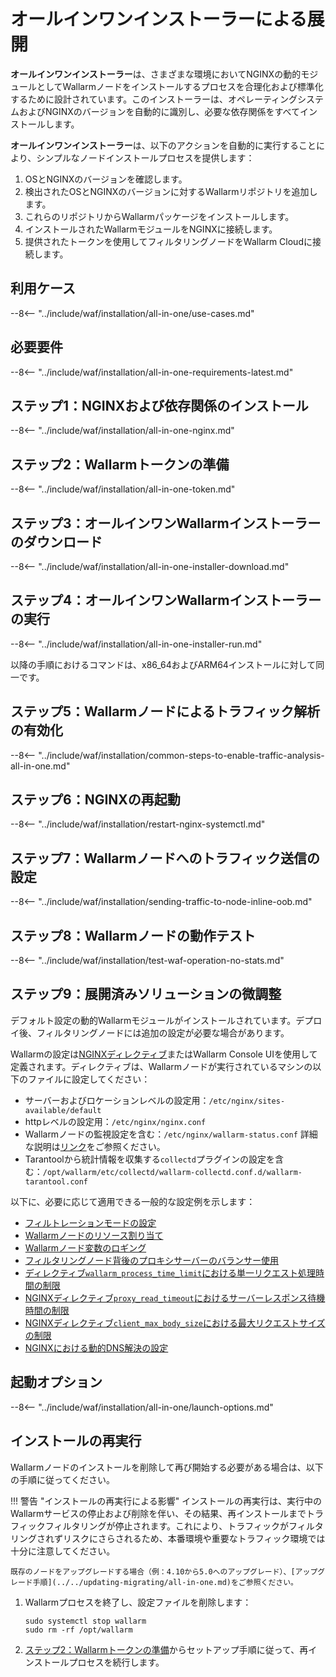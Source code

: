 [img-wl-console-users]:             ../../images/check-user-no-2fa.png
[wallarm-status-instr]:             ../../admin-en/configure-statistics-service.md
[memory-instr]:                     ../../admin-en/configuration-guides/allocate-resources-for-node.md
[waf-directives-instr]:             ../../admin-en/configure-parameters-en.md
[ptrav-attack-docs]:                ../../attacks-vulns-list.md#path-traversal
[attacks-in-ui-image]:           ../../images/admin-guides/test-attacks-quickstart.png
[waf-mode-instr]:                   ../../admin-en/configure-wallarm-mode.md
[logging-instr]:                    ../../admin-en/configure-logging.md
[proxy-balancer-instr]:             ../../admin-en/using-proxy-or-balancer-en.md
[process-time-limit-instr]:         ../../admin-en/configure-parameters-en.md#wallarm_process_time_limit
[configure-proxy-balancer-instr]:   ../../admin-en/configuration-guides/access-to-wallarm-api-via-proxy.md
[update-instr]:                     ../../updating-migrating/nginx-modules.md
[install-postanalytics-docs]:        ../../../admin-en/installation-postanalytics-en/
[dynamic-dns-resolution-nginx]:     ../../admin-en/configure-dynamic-dns-resolution-nginx.md
[waf-mode-recommendations]:          ../../about-wallarm/deployment-best-practices.md#follow-recommended-onboarding-steps
[ip-lists-docs]:                    ../../user-guides/ip-lists/overview.md
[versioning-policy]:                ../../updating-migrating/versioning-policy.md#version-list
[install-postanalytics-instr]:      ../../admin-en/installation-postanalytics-en.md
[waf-installation-instr-latest]:     /installation/nginx/dynamic-module/
[img-node-with-several-instances]:  ../../images/user-guides/nodes/wallarm-node-with-two-instances.png
[img-create-wallarm-node]:      ../../images/user-guides/nodes/create-cloud-node.png
[nginx-custom]:                 ../../faq/nginx-compatibility.md#is-wallarm-filtering-node-compatible-with-the-custom-build-of-nginx
[node-token]:                       ../../quickstart.md#deploy-the-wallarm-filtering-node
[api-token]:                        ../../user-guides/settings/api-tokens.md
[platform]:                         ../supported-deployment-options.md
[inline-docs]:                      ../inline/overview.md
[oob-docs]:                         ../oob/overview.md
[oob-advantages-limitations]:       ../oob/overview.md#limitations
[web-server-mirroring-examples]:    ../oob/web-server-mirroring/overview.md#configuration-examples-for-traffic-mirroring
[img-grouped-nodes]:                ../../images/user-guides/nodes/grouped-nodes.png
[wallarm-token-types]:              ../../user-guides/nodes/nodes.md#api-and-node-tokens-for-node-creation
[ip-lists-docs]:                    ../../user-guides/ip-lists/overview.md
[download-aio-step]:                #step-3-download-all-in-one-wallarm-installer
[enable-traffic-analysis-step]:     #step-5-enable-wallarm-node-to-analyze-traffic
[restart-nginx-step]:               #step-6-restart-nginx
[separate-postanalytics-installation-aio]:  ../../admin-en/installation-postanalytics-en.md
[api-spec-enforcement-docs]:        ../../api-specification-enforcement/overview.md
[link-wallarm-health-check]:        ../../admin-en/uat-checklist-en.md

# オールインワンインストーラーによる展開

**オールインワンインストーラー**は、さまざまな環境においてNGINXの動的モジュールとしてWallarmノードをインストールするプロセスを合理化および標準化するために設計されています。このインストーラーは、オペレーティングシステムおよびNGINXのバージョンを自動的に識別し、必要な依存関係をすべてインストールします。

**オールインワンインストーラー**は、以下のアクションを自動的に実行することにより、シンプルなノードインストールプロセスを提供します：

1. OSとNGINXのバージョンを確認します。
1. 検出されたOSとNGINXのバージョンに対するWallarmリポジトリを追加します。
1. これらのリポジトリからWallarmパッケージをインストールします。
1. インストールされたWallarmモジュールをNGINXに接続します。
1. 提供されたトークンを使用してフィルタリングノードをWallarm Cloudに接続します。

## 利用ケース

--8<-- "../include/waf/installation/all-in-one/use-cases.md"

## 必要要件

--8<-- "../include/waf/installation/all-in-one-requirements-latest.md"

## ステップ1：NGINXおよび依存関係のインストール

--8<-- "../include/waf/installation/all-in-one-nginx.md"

## ステップ2：Wallarmトークンの準備

--8<-- "../include/waf/installation/all-in-one-token.md"

## ステップ3：オールインワンWallarmインストーラーのダウンロード

--8<-- "../include/waf/installation/all-in-one-installer-download.md"

## ステップ4：オールインワンWallarmインストーラーの実行

--8<-- "../include/waf/installation/all-in-one-installer-run.md"

以降の手順におけるコマンドは、x86_64およびARM64インストールに対して同一です。

## ステップ5：Wallarmノードによるトラフィック解析の有効化

--8<-- "../include/waf/installation/common-steps-to-enable-traffic-analysis-all-in-one.md"

## ステップ6：NGINXの再起動

--8<-- "../include/waf/installation/restart-nginx-systemctl.md"

## ステップ7：Wallarmノードへのトラフィック送信の設定

--8<-- "../include/waf/installation/sending-traffic-to-node-inline-oob.md"

## ステップ8：Wallarmノードの動作テスト

--8<-- "../include/waf/installation/test-waf-operation-no-stats.md"

## ステップ9：展開済みソリューションの微調整

デフォルト設定の動的Wallarmモジュールがインストールされています。デプロイ後、フィルタリングノードには追加の設定が必要な場合があります。

Wallarmの設定は[NGINXディレクティブ](../../admin-en/configure-parameters-en.md)またはWallarm Console UIを使用して定義されます。ディレクティブは、Wallarmノードが実行されているマシンの以下のファイルに設定してください：

* サーバーおよびロケーションレベルの設定用：`/etc/nginx/sites-available/default`
* httpレベルの設定用：`/etc/nginx/nginx.conf`
* Wallarmノードの監視設定を含む：`/etc/nginx/wallarm-status.conf` 詳細な説明は[リンク][wallarm-status-instr]をご参照ください。
* Tarantoolから統計情報を収集する`collectd`プラグインの設定を含む：`/opt/wallarm/etc/collectd/wallarm-collectd.conf.d/wallarm-tarantool.conf`

以下に、必要に応じて適用できる一般的な設定例を示します：

* [フィルトレーションモードの設定][waf-mode-instr]
* [Wallarmノードのリソース割り当て][memory-instr]
* [Wallarmノード変数のロギング][logging-instr]
* [フィルタリングノード背後のプロキシサーバーのバランサー使用][proxy-balancer-instr]
* [ディレクティブ`wallarm_process_time_limit`における単一リクエスト処理時間の制限][process-time-limit-instr]
* [NGINXディレクティブ`proxy_read_timeout`におけるサーバーレスポンス待機時間の制限](https://nginx.org/en/docs/http/ngx_http_proxy_module.html#proxy_read_timeout)
* [NGINXディレクティブ`client_max_body_size`における最大リクエストサイズの制限](https://nginx.org/en/docs/http/ngx_http_core_module.html#client_max_body_size)
* [NGINXにおける動的DNS解決の設定][dynamic-dns-resolution-nginx]

## 起動オプション

--8<-- "../include/waf/installation/all-in-one/launch-options.md"

## インストールの再実行

Wallarmノードのインストールを削除して再び開始する必要がある場合は、以下の手順に従ってください。

!!! 警告 "インストールの再実行による影響"
    インストールの再実行は、実行中のWallarmサービスの停止および削除を伴い、その結果、再インストールまでトラフィックフィルタリングが停止されます。これにより、トラフィックがフィルタリングされずリスクにさらされるため、本番環境や重要なトラフィック環境では十分に注意してください。

    既存のノードをアップグレードする場合（例：4.10から5.0へのアップグレード）、[アップグレード手順](../../updating-migrating/all-in-one.md)をご参照ください。

1. Wallarmプロセスを終了し、設定ファイルを削除します：

    ```
    sudo systemctl stop wallarm
    sudo rm -rf /opt/wallarm
    ```
1. [ステップ2：Wallarmトークンの準備](#step-2-prepare-wallarm-token)からセットアップ手順に従って、再インストールプロセスを続行します。